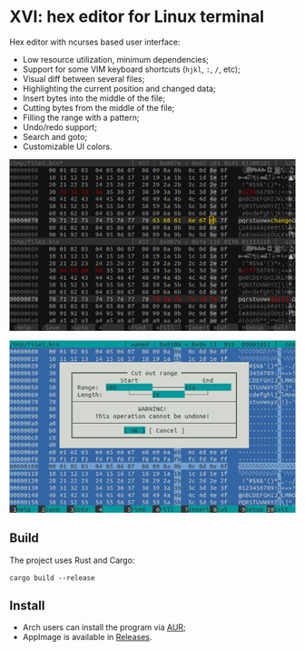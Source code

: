 # XVI: hex editor for Linux terminal

Hex editor with ncurses based user interface:
- Low resource utilization, minimum dependencies;
- Support for some VIM keyboard shortcuts (`hjkl`, `:`, `/`, etc);
- Visual diff between several files;
- Highlighting the current position and changed data;
- Insert bytes into the middle of the file;
- Cutting bytes from the middle of the file;
- Filling the range with a pattern;
- Undo/redo support;
- Search and goto;
- Customizable UI colors.

![Screenshot](https://raw.githubusercontent.com/artemsen/xvi/master/.github/screenshot1.png)

![Screenshot](https://raw.githubusercontent.com/artemsen/xvi/master/.github/screenshot2.png)

## Build

The project uses Rust and Cargo:

```
cargo build --release
```

## Install

- Arch users can install the program via [AUR](https://aur.archlinux.org/packages/xvi-git);
- AppImage is available in [Releases](https://github.com/artemsen/xvi/releases).
